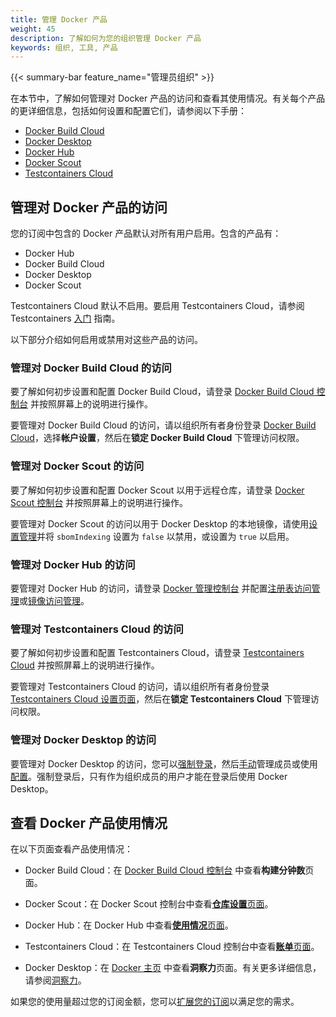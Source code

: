 ```yaml
---
title: 管理 Docker 产品
weight: 45
description: 了解如何为您的组织管理 Docker 产品
keywords: 组织, 工具, 产品
---
```


{{< summary-bar feature_name="管理员组织" >}}

在本节中，了解如何管理对 Docker 产品的访问和查看其使用情况。有关每个产品的更详细信息，包括如何设置和配置它们，请参阅以下手册：

- [Docker Build Cloud](../../build-cloud/_index.md)
- [Docker Desktop](../../desktop/_index.md)
- [Docker Hub](../../docker-hub/_index.md)
- [Docker Scout](../../scout/_index.md)
- [Testcontainers Cloud](https://testcontainers.com/cloud/docs/#getting-started)

## 管理对 Docker 产品的访问

您的订阅中包含的 Docker 产品默认对所有用户启用。包含的产品有：

- Docker Hub
- Docker Build Cloud
- Docker Desktop
- Docker Scout

Testcontainers Cloud 默认不启用。要启用 Testcontainers Cloud，请参阅 Testcontainers [入门](https://testcontainers.com/cloud/docs/#getting-started) 指南。

以下部分介绍如何启用或禁用对这些产品的访问。

### 管理对 Docker Build Cloud 的访问

要了解如何初步设置和配置 Docker Build Cloud，请登录 [Docker Build Cloud 控制台](https://app.docker.com/build) 并按照屏幕上的说明进行操作。

要管理对 Docker Build Cloud 的访问，请以组织所有者身份登录 [Docker Build Cloud](http://app.docker.com/build)，选择**帐户设置**，然后在**锁定 Docker Build Cloud** 下管理访问权限。

### 管理对 Docker Scout 的访问

要了解如何初步设置和配置 Docker Scout 以用于远程仓库，请登录 [Docker Scout 控制台](https://scout.docker.com/) 并按照屏幕上的说明进行操作。

要管理对 Docker Scout 的访问以用于 Docker Desktop 的本地镜像，请使用[设置管理](../../security/for-admins/hardened-desktop/settings-management/_index.md)并将 `sbomIndexing` 设置为 `false` 以禁用，或设置为 `true` 以启用。

### 管理对 Docker Hub 的访问

要管理对 Docker Hub 的访问，请登录 [Docker 管理控制台](https://app.docker.com/admin) 并配置[注册表访问管理](../../security/for-admins/hardened-desktop/registry-access-management.md)或[镜像访问管理](../../security/for-admins/hardened-desktop/image-access-management.md)。

### 管理对 Testcontainers Cloud 的访问

要了解如何初步设置和配置 Testcontainers Cloud，请登录 [Testcontainers Cloud](https://app.testcontainers.cloud/) 并按照屏幕上的说明进行操作。

要管理对 Testcontainers Cloud 的访问，请以组织所有者身份登录 [Testcontainers Cloud 设置页面](https://app.testcontainers.cloud/dashboard/settings)，然后在**锁定 Testcontainers Cloud** 下管理访问权限。

### 管理对 Docker Desktop 的访问

要管理对 Docker Desktop 的访问，您可以[强制登录](../../security/for-admins/enforce-sign-in/_index.md)，然后[手动](./members.md)管理成员或使用[配置](../../security/for-admins/provisioning/_index.md)。强制登录后，只有作为组织成员的用户才能在登录后使用 Docker Desktop。

## 查看 Docker 产品使用情况

在以下页面查看产品使用情况：

- Docker Build Cloud：在 [Docker Build Cloud 控制台](http://app.docker.com/build) 中查看**构建分钟数**页面。

- Docker Scout：在 Docker Scout 控制台中查看[**仓库设置**页面](https://scout.docker.com/settings/repos)。

- Docker Hub：在 Docker Hub 中查看[**使用情况**页面](https://hub.docker.com/usage)。

- Testcontainers Cloud：在 Testcontainers Cloud 控制台中查看[**账单**页面](https://app.testcontainers.cloud/dashboard/billing)。

- Docker Desktop：在 [Docker 主页](https://app.docker.com/) 中查看**洞察力**页面。有关更多详细信息，请参阅[洞察力](./insights.md)。

如果您的使用量超过您的订阅金额，您可以[扩展您的订阅](../../subscription/scale.md)以满足您的需求。